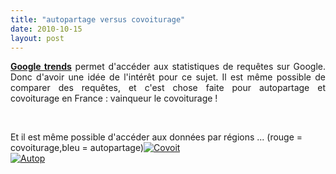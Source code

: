 ```yaml
---
title: "autopartage versus covoiturage"
date: 2010-10-15
layout: post
---
```


<p style="text-align: justify"><strong><a href="http://www.google.com/insights/search/#q=autopartage%2C%20covoiturage&geo=FR&cmpt=q" target="_blank">Google trends</a></strong> permet d'accéder aux statistiques de requêtes sur Google. Donc d'avoir une idée de l'intérêt pour ce sujet. Il est même possible de comparer des requêtes, et c'est chose faite pour autopartage et covoiturage en France : vainqueur le covoiturage !</p> <p> </p>  <p>Et il est même possible d'accéder aux données par régions ... (rouge = covoiturage,bleu = autopartage)<a href="/wp-content/uploads/sites/6/old/6a0120a66d2ad4970b0133f5180f0a970b-800wi.jpg" rel="lightbox"><img alt="Covoit" class="asset  asset-image at-xid-6a0120a66d2ad4970b0133f5180f0a970b" src="/wp-content/uploads/sites/6/old/6a0120a66d2ad4970b0133f5180f0a970b-320wi.jpg" style="margin-left: auto;margin-right: auto" title="Covoit" /></a> <br /><a href="/wp-content/uploads/sites/6/old/6a0120a66d2ad4970b013488381284970c-800wi.jpg" rel="lightbox"><img alt="Autop" class="asset  asset-image at-xid-6a0120a66d2ad4970b013488381284970c" src="/wp-content/uploads/sites/6/old/6a0120a66d2ad4970b013488381284970c-500wi.jpg" style="margin-left: auto;margin-right: auto" title="Autop" /></a> <br /> <br /> <br /></p>